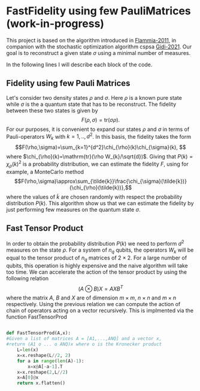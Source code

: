 # FastFidelity using few PauliMatrices (work-in-progress)

This project is based on the algorithm introduced in [Flammia-2011](https://arxiv.org/abs/1104.4695), in companion with the stochastic optimization algorithm cspsa [Gidi-2021](https://arxiv.org/abs/2203.06044).
Our goal is to reconstruct a given state $\sigma$ using a minimal number of measures.

In the following lines I will describe each block of the code.
## Fidelity using few Pauli Matrices
Let's consider two density states $\rho$ and $\sigma$. Here $\rho$ is a known pure state while $\sigma$ is the a quantum state that has to be reconstruct. The fidelity between these two states is given by
$$F(\rho,\sigma)=\mathrm{tr}(\sigma\rho). $$
For our purposes, it is convenient to expand our states $\rho$ and $\sigma$ in terms of Pauli-operators $W_{k}$ with $k=1,..,d^2$. In this basis, the fidelity takes the form
$$F(\rho,\sigma)=\sum_{k=1}^{d^2}\chi_{\rho}(k)\chi_{\sigma}(k), $$
where $\chi_{\rho}(k)=\mathrm{tr}(\rho W_{k}/\sqrt{d})$. Giving that $P(k)=\chi_{\rho}(k)^2$ is a probability distribution, we can estimate the fidelity $F$, using for example, a MonteCarlo method
$$F(\rho,\sigma)\approx\sum_{\tilde{k}}\frac{\chi_{\sigma}(\tilde{k})}{\chi_{\rho}(\tilde{k})},$$ 
where the values of $\tilde{k}$ are chosen randomly with respect the probability distribution $P(k)$. This algorithm show us that we can estimate the fidelity by just performing few measures on the quantum state $\sigma$.
## Fast Tensor Product

In order to obtain the probability distribution $P(k)$ we need to perform $d^2$ measures on the state $\rho$. For a system of $n_{q}$ qubits, the operators $W_{k}$ will be equal to the tensor product of $n_{q}$ matrices of $2\times2$. For a large number of qubits, this operation is highly expensive and the naive algorithm will take too time. We can accelerate the action of the tensor product by using the following relation
$$(A\otimes B)X=AXB^{T}$$
where the matrix $A$, $B$ and $X$ are of dimension $m\times m$, $n\times n$ and $m\times n$ respectively. Using the previous relation we can compute the action of chain of operators acting on a vector recursively. This is implmented via the function FastTensorProd

``` python

def FastTensorProd(A,x):
#Given a list of matrices A = [A1,...,ANQ] and a vector x,
#return (A1 o ... o ANQ)x where o is the Kronecker product
    L=len(x)
    x=x.reshape(L//2, 2)
    for a in range(len(A)-1):
        x=x@A[-a-1].T
    x=x.reshape(2,L//2)
    x=A[0]@x
    return x.flatten()
```



